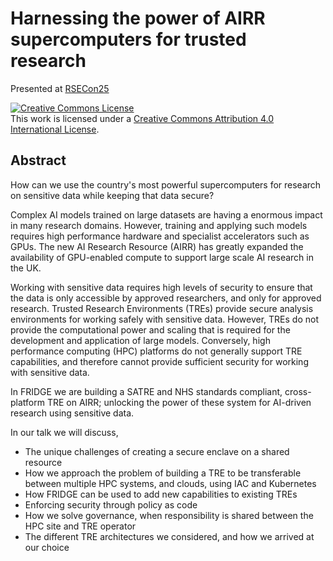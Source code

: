 # Harnessing the power of AIRR supercomputers for trusted research

Presented at [RSECon25](https://rsecon25.society-rse.org/)

<a rel="license" href="http://creativecommons.org/licenses/by/4.0/"><img alt="Creative Commons License" style="border-width:0" src="https://i.creativecommons.org/l/by/4.0/88x31.png" /></a><br />This work is licensed under a <a rel="license" href="http://creativecommons.org/licenses/by/4.0/">Creative Commons Attribution 4.0 International License</a>.

## Abstract

How can we use the country's most powerful supercomputers for research on sensitive data while keeping that data secure?

Complex AI models trained on large datasets are having a enormous impact in many research domains.
However, training and applying such models requires high performance hardware and specialist accelerators such as GPUs.
The new AI Research Resource (AIRR) has greatly expanded the availability of GPU-enabled compute to support large scale AI research in the UK.

Working with sensitive data requires high levels of security to ensure that the data is only accessible by approved researchers, and only for approved research.
Trusted Research Environments (TREs) provide secure analysis environments for working safely with sensitive data.
However, TREs do not provide the computational power and scaling that is required for the development and application of large models.
Conversely, high performance computing (HPC) platforms do not generally support TRE capabilities, and therefore cannot provide sufficient security for working with sensitive data.

In FRIDGE we are building a SATRE and NHS standards compliant, cross-platform TRE on AIRR; unlocking the power of these system for AI-driven research using sensitive data.

In our talk we will discuss,

- The unique challenges of creating a secure enclave on a shared resource
- How we approach the problem of building a TRE to be transferable between multiple HPC systems, and clouds, using IAC and Kubernetes
- How FRIDGE can be used to add new capabilities to existing TREs
- Enforcing security through policy as code
- How we solve governance, when responsibility is shared between the HPC site and TRE operator
- The different TRE architectures we considered, and how we arrived at our choice

